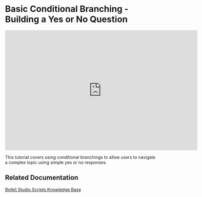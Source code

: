 # Basic Conditional Branching - Building a Yes or No Question
<iframe width="630" height="394" src="https://www.useloom.com/embed/8d829c1c894b441eab096af1d0a61235" frameborder="0" webkitallowfullscreen mozallowfullscreen allowfullscreen></iframe>

This tutorial covers using conditional branchings to allow users to navigate a complex topic using simple yes or no responses.

## Related Documentation
[Botkit Studio Scripts Knowledge Base](https://botkit.groovehq.com/knowledge_base/categories/scripts-4)
